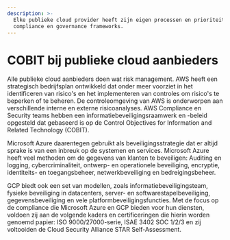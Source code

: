 ```yaml
---
description: >-
  Elke publieke cloud provider heeft zijn eigen processen en prioriteiten bij
  compliance en governance frameworks.
---
```


# COBIT bij publieke cloud aanbieders

Alle publieke cloud aanbieders doen wat risk management. AWS heeft een strategisch bedrijfsplan ontwikkeld dat onder meer voorziet in het identificeren van risico's en het implementeren van controles om risico's te beperken of te beheren. De controleomgeving van AWS is onderworpen aan verschillende interne en externe risicoanalyses. AWS Compliance en Security teams hebben een informatiebeveiligingsraamwerk en -beleid opgesteld dat gebaseerd is op de Control Objectives for Information and Related Technology \(COBIT\).

Microsoft Azure daarentegen gebruikt als beveiligingsstrategie dat er altijd sprake is van een inbreuk op de systemen en services. Microsoft Azure heeft veel methoden om de gegevens van klanten te beveiligen: Auditing en logging, cybercriminaliteit, ontwerp- en operationele beveiliging, encryptie, identiteits- en toegangsbeheer, netwerkbeveiliging en bedreigingsbeheer.

GCP biedt ook een set van modellen, zoals informatiebeveiligingsteam, fysieke beveiliging in datacenters, server- en softwarestapelbeveiliging, gegevensbeveiliging en vele platformbeveiligingsfuncties. Met de focus op de compliance die Microsoft Azure en GCP bieden voor hun diensten, voldoen zij aan de volgende kaders en certificeringen die hierin worden genoemd papier: ISO 9000/27000-serie, ISAE 3402 SOC 1/2/3 en zij voltooiden de Cloud Security Alliance STAR Self-Assessment.

